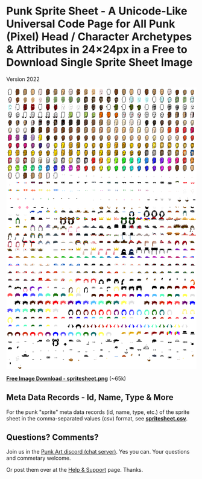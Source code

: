 
# Punk Sprite Sheet - A Unicode-Like Universal Code Page for All Punk (Pixel) Head / Character Archetypes & Attributes in 24×24px in a Free to Download Single Sprite Sheet Image



Version 2022

![](spritesheet.png)

[**Free Image Download - spritesheet.png**](https://github.com/openpunkart/punks.spritesheet/raw/master/spritesheet.png) (~65k)



## Meta Data Records - Id, Name, Type & More

For the punk "sprite" meta data records (id, name, type, etc.)
of the sprite sheet
in the comma-separated values (csv) format, see
[**spritesheet.csv**](spritesheet.csv).





## Questions? Comments?

Join us in the [Punk Art discord (chat server)](https://discord.gg/FE3HeXNKRa). Yes you can.
Your questions and commetary welcome.

Or post them over at the [Help & Support](https://github.com/geraldb/help) page. Thanks.
